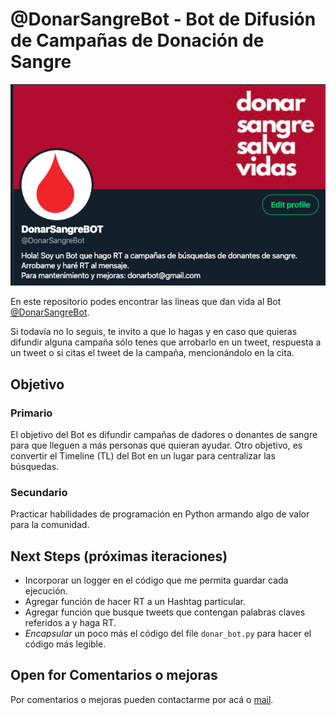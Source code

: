 # @DonarSangreBot - Bot de Difusión de Campañas de Donación de Sangre

![Profile](./img/profile_twitter.png)

En este repositorio podes encontrar las lineas que dan vida al Bot [@DonarSangreBot](https://twitter.com/DonarSangreBot).

Si todavía no lo seguis, te invito a que lo hagas y en caso que quieras difundir alguna campaña sólo tenes que arrobarlo en un tweet, respuesta a un tweet o si citas el tweet de la campaña, mencionándolo en la cita.

## Objetivo
### Primario
El objetivo del Bot es difundir campañas de dadores o donantes de sangre para que lleguen a más personas que quieran ayudar. Otro objetivo, es convertir el Timeline (TL) del Bot en un lugar para centralizar las búsquedas.

### Secundario
Practicar habilidades de programación en Python armando algo de valor para la comunidad.

## Next Steps (próximas iteraciones)
- Incorporar un logger en el código que me permita guardar cada ejecución.
- Agregar función de hacer RT a un Hashtag particular.
- Agregar función que busque tweets que contengan palabras claves referidos a y haga RT.
- *Encapsular* un poco más el código del file `donar_bot.py` para hacer el código más legible.

## Open for Comentarios o mejoras
Por comentarios o mejoras pueden contactarme por acá o [mail](mailto:donarbot@gmail.com).
